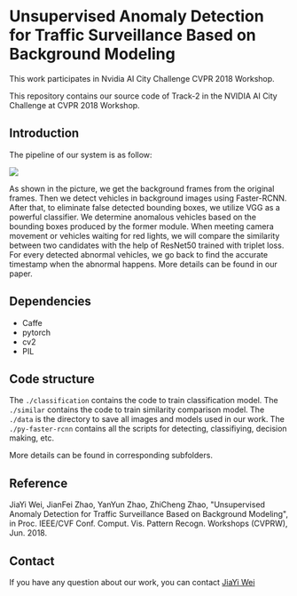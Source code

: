 # Unsupervised Anomaly Detection for Traffic Surveillance Based on Background Modeling
This work participates in Nvidia AI City Challenge CVPR 2018 Workshop.

This repository contains our source code of Track-2 in the NVIDIA AI City Challenge at CVPR 2018 Workshop. 

## Introduction
The pipeline of our system is as follow: 

![](whole_system_new.png)

As shown in the picture, we get the background frames from the original frames. Then we detect vehicles in background images using Faster-RCNN. After that, to eliminate false detected bounding boxes, we utilize VGG as a powerful classifier. We determine anomalous vehicles
based on the bounding boxes produced by the former module. When meeting camera movement or vehicles waiting for red lights, we will compare the similarity between two candidates with the help of ResNet50 trained with triplet loss. For every detected abnormal vehicles, we go back to find the accurate timestamp when the abnormal happens. More details can be found in our paper.

## Dependencies
* Caffe 
* pytorch
* cv2
* PIL

## Code structure

The `./classification` contains the code to train classification model.
The `./similar` contains the code to train similarity comparison model.
The `./data` is the directory to save all images and models used in our work.
The `./py-faster-rcnn` contains all the scripts for detecting, classifiying, decision making, etc.

More details can be found in corresponding subfolders.

## Reference
JiaYi Wei, JianFei Zhao, YanYun Zhao, ZhiCheng Zhao, "Unsupervised Anomaly Detection for Traffic Surveillance Based on Background Modeling", in Proc. IEEE/CVF Conf. Comput. Vis. Pattern Recogn. Workshops (CVPRW), Jun. 2018.


## Contact
If you have any question about our work, you can contact [JiaYi Wei](https://jiayi-wei.github.io/#contact)
